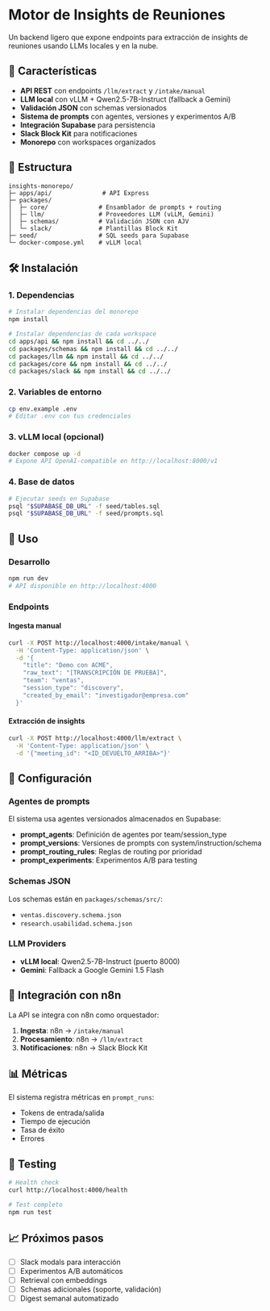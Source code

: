 # Motor de Insights de Reuniones

Un backend ligero que expone endpoints para extracción de insights de reuniones usando LLMs locales y en la nube.

## 🚀 Características

- **API REST** con endpoints `/llm/extract` y `/intake/manual`
- **LLM local** con vLLM + Qwen2.5-7B-Instruct (fallback a Gemini)
- **Validación JSON** con schemas versionados
- **Sistema de prompts** con agentes, versiones y experimentos A/B
- **Integración Supabase** para persistencia
- **Slack Block Kit** para notificaciones
- **Monorepo** con workspaces organizados

## 📁 Estructura

```
insights-monorepo/
├─ apps/api/              # API Express
├─ packages/
│  ├─ core/              # Ensamblador de prompts + routing
│  ├─ llm/               # Proveedores LLM (vLLM, Gemini)
│  ├─ schemas/           # Validación JSON con AJV
│  └─ slack/             # Plantillas Block Kit
├─ seed/                 # SQL seeds para Supabase
└─ docker-compose.yml    # vLLM local
```

## 🛠️ Instalación

### 1. Dependencias

```bash
# Instalar dependencias del monorepo
npm install

# Instalar dependencias de cada workspace
cd apps/api && npm install && cd ../../
cd packages/schemas && npm install && cd ../../
cd packages/llm && npm install && cd ../../
cd packages/core && npm install && cd ../../
cd packages/slack && npm install && cd ../../
```

### 2. Variables de entorno

```bash
cp env.example .env
# Editar .env con tus credenciales
```

### 3. vLLM local (opcional)

```bash
docker compose up -d
# Expone API OpenAI-compatible en http://localhost:8000/v1
```

### 4. Base de datos

```bash
# Ejecutar seeds en Supabase
psql "$SUPABASE_DB_URL" -f seed/tables.sql
psql "$SUPABASE_DB_URL" -f seed/prompts.sql
```

## 🚀 Uso

### Desarrollo

```bash
npm run dev
# API disponible en http://localhost:4000
```

### Endpoints

#### Ingesta manual
```bash
curl -X POST http://localhost:4000/intake/manual \
  -H 'Content-Type: application/json' \
  -d '{
    "title": "Demo con ACME",
    "raw_text": "[TRANSCRIPCIÓN DE PRUEBA]",
    "team": "ventas",
    "session_type": "discovery",
    "created_by_email": "investigador@empresa.com"
  }'
```

#### Extracción de insights
```bash
curl -X POST http://localhost:4000/llm/extract \
  -H 'Content-Type: application/json' \
  -d '{"meeting_id": "<ID_DEVUELTO_ARRIBA>"}'
```

## 🔧 Configuración

### Agentes de prompts

El sistema usa agentes versionados almacenados en Supabase:

- **prompt_agents**: Definición de agentes por team/session_type
- **prompt_versions**: Versiones de prompts con system/instruction/schema
- **prompt_routing_rules**: Reglas de routing por prioridad
- **prompt_experiments**: Experimentos A/B para testing

### Schemas JSON

Los schemas están en `packages/schemas/src/`:
- `ventas.discovery.schema.json`
- `research.usabilidad.schema.json`

### LLM Providers

- **vLLM local**: Qwen2.5-7B-Instruct (puerto 8000)
- **Gemini**: Fallback a Google Gemini 1.5 Flash

## 🔗 Integración con n8n

La API se integra con n8n como orquestador:

1. **Ingesta**: n8n → `/intake/manual`
2. **Procesamiento**: n8n → `/llm/extract`
3. **Notificaciones**: n8n → Slack Block Kit

## 📊 Métricas

El sistema registra métricas en `prompt_runs`:
- Tokens de entrada/salida
- Tiempo de ejecución
- Tasa de éxito
- Errores

## 🧪 Testing

```bash
# Health check
curl http://localhost:4000/health

# Test completo
npm run test
```

## 📈 Próximos pasos

- [ ] Slack modals para interacción
- [ ] Experimentos A/B automáticos
- [ ] Retrieval con embeddings
- [ ] Schemas adicionales (soporte, validación)
- [ ] Digest semanal automatizado
